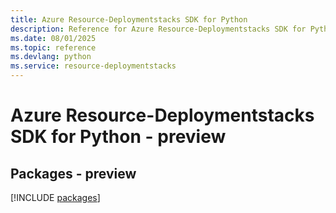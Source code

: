 ```yaml
---
title: Azure Resource-Deploymentstacks SDK for Python
description: Reference for Azure Resource-Deploymentstacks SDK for Python
ms.date: 08/01/2025
ms.topic: reference
ms.devlang: python
ms.service: resource-deploymentstacks
---
```

# Azure Resource-Deploymentstacks SDK for Python - preview
## Packages - preview
[!INCLUDE [packages](resource-deploymentstacks-index.md)]